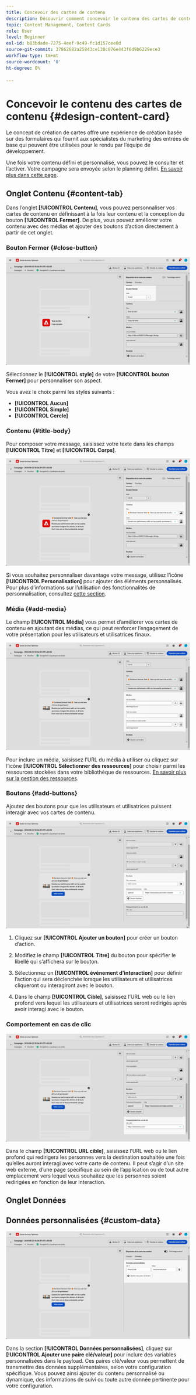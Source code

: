 ```yaml
---
title: Concevoir des cartes de contenu
description: Découvrir comment concevoir le contenu des cartes de contenu
topic: Content Management, Content Cards
role: User
level: Beginner
exl-id: b83bdade-7275-4eef-9c49-fc1d157cee0d
source-git-commit: 37862682a25843ce138c076e443f6d9b6229ece3
workflow-type: tm+mt
source-wordcount: '0'
ht-degree: 0%

---
```


# Concevoir le contenu des cartes de contenu {#design-content-card}

Le concept de création de cartes offre une expérience de création basée sur des formulaires qui fournit aux spécialistes du marketing des entrées de base qui peuvent être utilisées pour le rendu par l’équipe de développement.

Une fois votre contenu défini et personnalisé, vous pouvez le consulter et l’activer. Votre campagne sera envoyée selon le planning défini. [En savoir plus dans cette page](../campaigns/review-activate-campaign.md).

## Onglet Contenu {#content-tab}

Dans l’onglet **[!UICONTROL Contenu]**, vous pouvez personnaliser vos cartes de contenu en définissant à la fois leur contenu et la conception du bouton **[!UICONTROL Fermer]**. De plus, vous pouvez améliorer votre contenu avec des médias et ajouter des boutons d’action directement à partir de cet onglet.

### Bouton Fermer {#close-button}

![](assets/content-card-design-1.png)

Sélectionnez le **[!UICONTROL style]** de votre **[!UICONTROL bouton Fermer]** pour personnaliser son aspect.

Vous avez le choix parmi les styles suivants :

* **[!UICONTROL Aucun]**
* **[!UICONTROL Simple]**
* **[!UICONTROL Cercle]**

### Contenu {#title-body}

Pour composer votre message, saisissez votre texte dans les champs **[!UICONTROL Titre]** et **[!UICONTROL Corps]**.

![](assets/content-card-design-2.png)

Si vous souhaitez personnaliser davantage votre message, utilisez l’icône **[!UICONTROL Personalisation]** pour ajouter des éléments personnalisés. Pour plus d’informations sur l’utilisation des fonctionnalités de personnalisation, consultez [cette section](../personalization/personalize.md).

<!--
+++More options with advanced formatting

If the **[!UICONTROL Advanced formatting mode]** is switched on, you can choose for your **[!UICONTROL Header]** and **[!UICONTROL Body]**:

* the **[!UICONTROL Font]**
* the **[!UICONTROL Pt size]**
* the **[!UICONTROL Font Color]**
* the **[!UICONTROL Alignment]**
+++
-->

### Média {#add-media}

Le champ **[!UICONTROL Média]** vous permet d’améliorer vos cartes de contenu en ajoutant des médias, ce qui peut renforcer l’engagement de votre présentation pour les utilisateurs et utilisatrices finaux.

![](assets/content-card-design-3.png)

Pour inclure un média, saisissez l’URL du média à utiliser ou cliquez sur l’icône **[!UICONTROL Sélectionner des ressources]** pour choisir parmi les ressources stockées dans votre bibliothèque de ressources. [En savoir plus sur la gestion des ressources](../content-management/assets.md).

<!--
+++More options with advanced formatting

If the **[!UICONTROL Advanced formatting mode]** is switched on, you can add an **[!UICONTROL Alternative text]** for screen reading applications and another asset in the **[!UICONTROL Dark Mode Media URL]** field.

+++
-->

### Boutons {#add-buttons}

Ajoutez des boutons pour que les utilisateurs et utilisatrices puissent interagir avec vos cartes de contenu.

![](assets/content-card-design-4.png)

1. Cliquez sur **[!UICONTROL Ajouter un bouton]** pour créer un bouton d’action.

1. Modifiez le champ **[!UICONTROL Titre]** du bouton pour spécifier le libellé qui s’affichera sur le bouton.

1. Sélectionnez un **[!UICONTROL événement d’interaction]** pour définir l’action qui sera déclenchée lorsque les utilisateurs et utilisatrices cliqueront ou interagiront avec le bouton.

1. Dans le champ **[!UICONTROL Cible]**, saisissez l’URL web ou le lien profond vers lequel les utilisateurs et utilisatrices seront redirigés après avoir interagi avec le bouton.

<!--
+++More options with advanced formatting

If the **[!UICONTROL Advanced formatting mode]** is switched on, you can choose for your **[!UICONTROL Buttons]**:

* the **[!UICONTROL Font]**
* the **[!UICONTROL Pt size]**
* the **[!UICONTROL Font Color]**
* the **[!UICONTROL Alignment]**

+++
-->

### Comportement en cas de clic

![](assets/content-card-design-5.png)

Dans le champ **[!UICONTROL URL cible]**, saisissez l’URL web ou le lien profond qui redirigera les personnes vers la destination souhaitée une fois qu’elles auront interagi avec votre carte de contenu. Il peut s’agir d’un site web externe, d’une page spécifique au sein de l’application ou de tout autre emplacement vers lequel vous souhaitez que les personnes soient redirigées en fonction de leur interaction.

## Onglet Données

## Données personnalisées {#custom-data}

![](assets/content-card-design-6.png)

Dans la section **[!UICONTROL Données personnalisées]**, cliquez sur **[!UICONTROL Ajouter une paire clé/valeur]** pour inclure des variables personnalisées dans le payload. Ces paires clé/valeur vous permettent de transmettre des données supplémentaires, selon votre configuration spécifique. Vous pouvez ainsi ajouter du contenu personnalisé ou dynamique, des informations de suivi ou toute autre donnée pertinente pour votre configuration.
